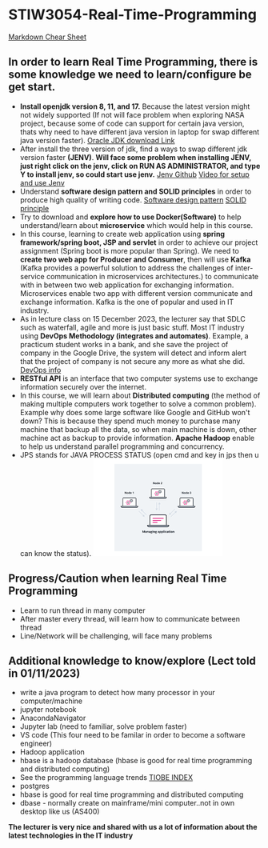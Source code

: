 # STIW3054-Real-Time-Programming
[Markdown Chear Sheet](https://www.markdownguide.org/cheat-sheet/)

In order to learn Real Time Programming, there is some knowledge we need to learn/configure be get start.
-
- **Install openjdk version 8, 11, and 17.** Because the latest version might not widely supported (If not will face problem when exploring NASA project, because some of code can support for certain java version, thats why need to have different java version in laptop for swap different java version faster). [Oracle JDK download Link](https://www.oracle.com/java/technologies/javase/jdk18-archive-downloads.html)
- After install the three version of jdk, find a ways to swap different jdk version faster **(JENV)**. **Will face some problem when installing JENV, just right click on the jenv, click on RUN AS ADMINISTRATOR, and type Y to install jenv, so could start use jenv.** [Jenv Github](https://github.com/FelixSelter/JEnv-for-Windows) [Video for setup and use Jenv](https://www.youtube.com/watch?v=gMQ6npCjAks)
- Understand **software design pattern and SOLID principles** in order to produce high quality of writing code. [Software design pattern](https://en.wikipedia.org/wiki/Software_design_pattern) [SOLID principle](https://en.wikipedia.org/wiki/SOLID)
- Try to download and **explore how to use Docker(Software)** to help understand/learn about **microservice** which would help in this course.
- In this course, learning to create web application using **spring framework/spring boot, JSP and servlet** in order to achieve our project assignment (Spring boot is more popular than Spring). We need to **create two web app for Producer and Consumer**, then will use **Kafka** (Kafka provides a powerful solution to address the challenges of inter-service communication in microservices architectures.) to communicate with in between two web application for exchanging information. Microservices enable two app with different version communicate and exchange information. Kafka is the one of popular and used in IT industry.
- As in lecture class on 15 December 2023, the lecturer say that SDLC such as waterfall, agile and more is just basic stuff. Most IT industry using **DevOps Methodology (integrates and automates)**. Example, a practicum student works in a bank, and she save the project of company in the Google Drive, the system will detect and inform alert that the project of company is not secure any more as what she did. [DevOps info](https://en.wikipedia.org/wiki/DevOps)
- **RESTful API** is an interface that two computer systems use to exchange information securely over the internet.
- In this course, we will learn about **Distributed computing** (the method of making multiple computers work together to solve a common problem). Example why does some large software like Google and GitHub won't down? This is because they spend much money to purchase many machine that backup all the data, so when main machine is down, other machine act as backup to provide information. **Apache Hadoop** enable to help us understand parallel programming and concurrency.
- JPS stands for JAVA PROCESS STATUS (open cmd and key in jps then u can know the status).
  ![alt text](src/DistributeComputing.png)

Progress/Caution when learning Real Time Programming
-
- Learn to run thread in many computer
- After master every thread, will learn how to communicate between thread
- Line/Network will be challenging, will face many problems

Additional knowledge to know/explore (Lect told in 01/11/2023)
- 
- write a java program to detect how many processor in your computer/machine
- jupyter notebook
- AnacondaNavigator
- Jupyter lab (need to familiar, solve problem faster)
- VS code (This four need to be familar in order to become a software engineer)
- Hadoop application
- hbase is a hadoop database (hbase is good for real time programming and distributed computing)
- See the programming language trends [TIOBE INDEX](https://www.tiobe.com/tiobe-index/)
- postgres
- hbase is good for real time programming and distributed computing
- dbase - normally create on mainframe/mini computer..not in own desktop like us (AS400)


**The lecturer is very nice and shared with us a lot of information about the latest technologies in the IT industry**
  

